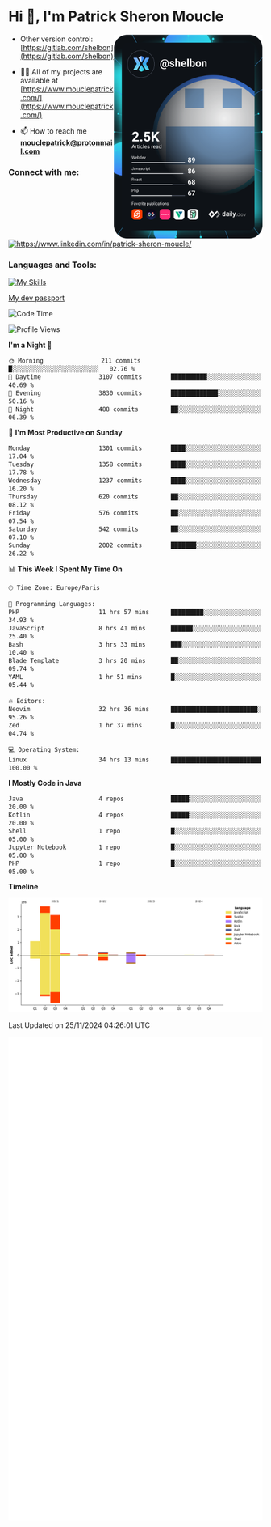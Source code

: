  
  <div align="left">
  <h1 align="left"> Hi 👋, I'm Patrick Sheron Moucle</h1>
<a     href="https://app.daily.dev/shelbon"><img src="https://github.com/shelbon/shelbon/blob/main/devcard.svg"  width="295" align="right" alt="shelbon's Dev Card"/></a>

- Other version control: [https://gitlab.com/shelbon](https://gitlab.com/shelbon)
- 👨‍💻 All of my projects are available at [https://www.mouclepatrick.com/](https://www.mouclepatrick.com/)

- 📫 How to reach me **mouclepatrick@protonmail.com**

<h3 align="left">Connect with me:</h3>
<p align="left">
<a href="https://linkedin.com/in/https://www.linkedin.com/in/patrick-sheron-moucle/" target="blank"  ><img align="center" src="https://raw.githubusercontent.com/rahuldkjain/github-profile-readme-generator/master/src/images/icons/Social/linked-in-alt.svg" alt="https://www.linkedin.com/in/patrick-sheron-moucle/" height="30" width="40" /></a>
</p>

<h3 align="left">Languages and Tools:</h3>
 
 [![My Skills](https://skillicons.dev/icons?i=kotlin,java,svelte,vue,spring,laravel,nuxt,htmx,go,php,elixir,graphql,css,html,tailwind,idea,vscode,redis,git,gitlab&perline=6&theme=light)](https://skillicons.dev)

[My dev passport](https://passeport.dev/p/e96cf336-11d7-4edd-916d-11af626333a8)
<!--START_SECTION:waka-->
![Code Time](http://img.shields.io/badge/Code%20Time-4%2C624%20hrs%2048%20mins-blue)

![Profile Views](http://img.shields.io/badge/Profile%20Views-0-blue)

**I'm a Night 🦉** 

```text
🌞 Morning                211 commits         █░░░░░░░░░░░░░░░░░░░░░░░░   02.76 % 
🌆 Daytime                3107 commits        ██████████░░░░░░░░░░░░░░░   40.69 % 
🌃 Evening                3830 commits        █████████████░░░░░░░░░░░░   50.16 % 
🌙 Night                  488 commits         ██░░░░░░░░░░░░░░░░░░░░░░░   06.39 % 
```
📅 **I'm Most Productive on Sunday** 

```text
Monday                   1301 commits        ████░░░░░░░░░░░░░░░░░░░░░   17.04 % 
Tuesday                  1358 commits        ████░░░░░░░░░░░░░░░░░░░░░   17.78 % 
Wednesday                1237 commits        ████░░░░░░░░░░░░░░░░░░░░░   16.20 % 
Thursday                 620 commits         ██░░░░░░░░░░░░░░░░░░░░░░░   08.12 % 
Friday                   576 commits         ██░░░░░░░░░░░░░░░░░░░░░░░   07.54 % 
Saturday                 542 commits         ██░░░░░░░░░░░░░░░░░░░░░░░   07.10 % 
Sunday                   2002 commits        ███████░░░░░░░░░░░░░░░░░░   26.22 % 
```


📊 **This Week I Spent My Time On** 

```text
🕑︎ Time Zone: Europe/Paris

💬 Programming Languages: 
PHP                      11 hrs 57 mins      █████████░░░░░░░░░░░░░░░░   34.93 % 
JavaScript               8 hrs 41 mins       ██████░░░░░░░░░░░░░░░░░░░   25.40 % 
Bash                     3 hrs 33 mins       ███░░░░░░░░░░░░░░░░░░░░░░   10.40 % 
Blade Template           3 hrs 20 mins       ██░░░░░░░░░░░░░░░░░░░░░░░   09.74 % 
YAML                     1 hr 51 mins        █░░░░░░░░░░░░░░░░░░░░░░░░   05.44 % 

🔥 Editors: 
Neovim                   32 hrs 36 mins      ████████████████████████░   95.26 % 
Zed                      1 hr 37 mins        █░░░░░░░░░░░░░░░░░░░░░░░░   04.74 % 

💻 Operating System: 
Linux                    34 hrs 13 mins      █████████████████████████   100.00 % 
```

**I Mostly Code in Java** 

```text
Java                     4 repos             █████░░░░░░░░░░░░░░░░░░░░   20.00 % 
Kotlin                   4 repos             █████░░░░░░░░░░░░░░░░░░░░   20.00 % 
Shell                    1 repo              █░░░░░░░░░░░░░░░░░░░░░░░░   05.00 % 
Jupyter Notebook         1 repo              █░░░░░░░░░░░░░░░░░░░░░░░░   05.00 % 
PHP                      1 repo              █░░░░░░░░░░░░░░░░░░░░░░░░   05.00 % 
```



**Timeline**

![Lines of Code chart](https://raw.githubusercontent.com/shelbon/shelbon/main/assets/bar_graph.png)


 Last Updated on 25/11/2024 04:26:01 UTC
<!--END_SECTION:waka--> 
![Metrics](https://github.com/shelbon/shelbon/blob/main/github-metrics.svg)

